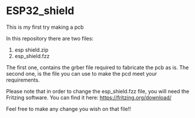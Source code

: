 # ESP32_shield
This is my first try making a pcb

In this repository there are two files:
1.  esp shield.zip
2.  esp_shield.fzz

The first one, contains the grber file required to fabricate the pcb as is.
The second one, is the file you can use to make the pcd meet your requirements.

Please note that in order to change the esp_shield.fzz file, you will need the Fritzing software. You can find it here: https://fritzing.org/download/

Feel free to make any change you wish on that file!!
